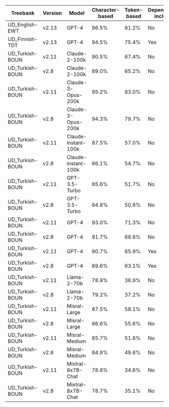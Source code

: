 | Treebank | Version | Model | Character-based | Token-based | Dependency-included |
| --- | --- | --- | --- | --- | --- |
| UD_English-EWT | v2.13 | GPT-4 | 96.5% | 81.2% | No |
| UD_Finnish-TDT | v2.13 | GPT-4 | 94.5% | 75.4% | Yes |
| UD_Turkish-BOUN | v2.11 | Claude-2-100k | 90.5% | 67.4% | No |
| UD_Turkish-BOUN | v2.8 | Claude-2-100k | 89.0% | 65.2% | No |
| UD_Turkish-BOUN | v2.11 | Claude-3-Opus-200k | 95.2% | 83.0% | No |
| UD_Turkish-BOUN | v2.8 | Claude-3-Opus-200k | 94.3% | 79.7% | No |
| UD_Turkish-BOUN | v2.11 | Claude-instant-100k | 87.5% | 57.0% | No |
| UD_Turkish-BOUN | v2.8 | Claude-instant-100k | 86.1% | 54.7% | No |
| UD_Turkish-BOUN | v2.11 | GPT-3.5-Turbo | 85.6% | 51.7% | No |
| UD_Turkish-BOUN | v2.8 | GPT-3.5-Turbo | 84.8% | 50.8% | No |
| UD_Turkish-BOUN | v2.11 | GPT-4 | 93.0% | 71.3% | No |
| UD_Turkish-BOUN | v2.8 | GPT-4 | 91.7% | 68.6% | No |
| UD_Turkish-BOUN | v2.11 | GPT-4 | 90.7% | 65.9% | Yes |
| UD_Turkish-BOUN | v2.8 | GPT-4 | 89.6% | 63.1% | Yes |
| UD_Turkish-BOUN | v2.11 | Llama-2-70b | 78.9% | 36.9% | No |
| UD_Turkish-BOUN | v2.8 | Llama-2-70b | 79.2% | 37.2% | No |
| UD_Turkish-BOUN | v2.11 | Misral-Large | 87.5% | 58.1% | No |
| UD_Turkish-BOUN | v2.8 | Misral-Large | 86.6% | 55.6% | No |
| UD_Turkish-BOUN | v2.11 | Misral-Medium | 85.7% | 51.6% | No |
| UD_Turkish-BOUN | v2.8 | Misral-Medium | 84.9% | 49.6% | No |
| UD_Turkish-BOUN | v2.11 | Mixtral-8x7B-Chat | 78.8% | 34.6% | No |
| UD_Turkish-BOUN | v2.8 | Mixtral-8x7B-Chat | 78.7% | 35.1% | No |
